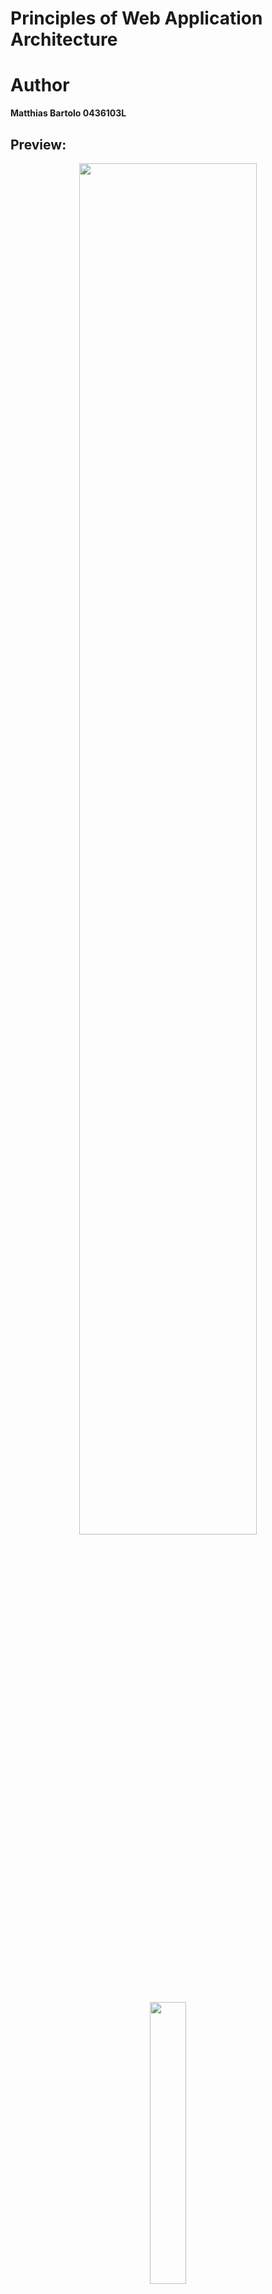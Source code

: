 # Principles of Web Application Architecture

# Author
**Matthias Bartolo 0436103L**

## Preview:
<p align='center'>
  <img src="https://github.com/mbar0075/Principles-of-Web-Application-Architecture/assets/103250564/0f770c60-c867-4f6f-af7b-f0e29d34ea7d" style="display: block; margin: 0 auto; width: 75%; height: auto;"></br>
  <img src="https://github.com/mbar0075/Principles-of-Web-Application-Architecture/assets/103250564/fa31e0a5-54e9-4c2e-9149-f89326613c06"  style="display: block; margin: 0 auto; width: 34%; height: auto;">
  <img src="https://github.com/mbar0075/Principles-of-Web-Application-Architecture/assets/103250564/f79c4cbe-c7d5-4923-8eb9-0afa29ae5577"  style="display: block; margin: 0 auto; width: 40%; height: auto;">
  <img src="https://github.com/mbar0075/Principles-of-Web-Application-Architecture/assets/103250564/51a13e68-ccd2-4cd0-825c-82ed6ed45208" style="display: block; margin: 0 auto; width: 40%; height: auto;">
</p>

## Description of Task:
During the project setup and preliminary tasks, a collaborative environment was established to facilitate effective teamwork. The focus was on setting up an HTTP server with PHP support, specifically using the Apache web server. This choice was made to ensure compatibility and to adhere to good web development principles. By utilizing **Apache** as the chosen web server and adhering to good web development principles, the project aimed to create a solid foundation for subsequent tasks and ensure a robust and efficient web application.

### Part 1 - SETUP AND PRELIMINARY TASKS 
To set up an **HTTP** server with **PHP** support, the following process and technologies were involved. Firstly, Apache web server software was installed and configured as the chosen server for hosting the project. This included configuring Apache to enable PHP support, ensuring that PHP scripts could be executed on the server. The setup also involved configuring server settings and permissions to ensure proper functionality and security.

As part of the project, a simple script called "serverdt.php" was developed. This script was responsible for retrieving the current date and time on the server and returning it to the client. It provided a basic demonstration of server-side processing and data retrieval.

```php
<?php
// Starting a session
session_start();
// Getting and storing current date and time
$_SESSION['time'] = date('d/m/Y h:i:s a', time());
// printing the contents of the data variable on screen
echo $_SESSION['time'];
?>
```

Another script called "lastvisit.php" was created to handle user sessions. This script stored the date and time of the first page load for each user session. On subsequent interactions, the script calculated the time elapsed since the first visit and returned a message to the client indicating how long ago the user first accessed the page. This functionality was achieved by utilizing session variables to store and track the initial visit timestamp for each user.

To handle client requests that contained parameters, a script named "processrequest.php" was implemented. This script was designed to capture request parameters from both GET and POST requests. It extracted parameters such as username and age and stored them in session variables. This allowed the data to be persisted and accessible throughout the user's session.

Additionally, a script called "readsession.php" was developed to read and display the session variables stored by "processrequest.php". This script echoed the session variables back to the client in a neat format. It also provided an explanation of how sessions work in PHP and how PHP scripts can differentiate between different user sessions.<br>

### Part 2 - DYNAMIC WEB APPLICATION 

In accordance with the principles and best practices discussed throughout the course, the second part of the project involved building a dynamic website for the restaurant **Los Pollos Hermanos** (from TV-Series **Breaking Bad**). The website aimed to provide a range of features and functionalities to enhance the user experience.

The website included a section dedicated to providing generic information about the restaurant, such as its address and opening hours. This information allowed users to quickly access essential details about the establishment.

https://github.com/mbar0075/Principles-of-Web-Application-Architecture/assets/103250564/9ccc195c-b3de-4681-be51-30f68e7a9444


Another section of the website focused on introducing the individuals responsible for running the restaurant. This feature aimed to create a personal connection with the visitors by showcasing the people behind the scenes.


https://github.com/mbar0075/Principles-of-Web-Application-Architecture/assets/103250564/306ad3e9-6f32-4be1-9224-c4acbe5c0d45


To facilitate communication between users and the restaurant, a comprehensive contact page was developed. This page offered various options, including the ability to book a table, send queries, or file complaints. It provided a convenient way for users to interact with the restaurant and express their needs or concerns.


https://github.com/mbar0075/Principles-of-Web-Application-Architecture/assets/103250564/165c95af-362b-41ad-ad42-a4f0d613fa0b


An essential component of the website was the inclusion of an up-to-date menu, featuring a list of dishes currently served at Los Pollos Hermanos. The menu section allowed visitors to explore the culinary offerings and get a sense of the restaurant's cuisine.

For each item listed in the menu, a separate page provided a detailed description. Users could access this page to learn more about specific dishes, including ingredients, preparation methods, and accompanying details.


https://github.com/mbar0075/Principles-of-Web-Application-Architecture/assets/103250564/116e0e77-ff9b-4821-81aa-bc032f97d39d


To enhance user engagement and customization, a feature was implemented that allowed users to add individual dishes to a personalized "favorites" list. This functionality was accessible directly from the dish details page, enabling users to curate their preferred selections.

The website also included a dedicated page specifically designed to display the marked dishes from the favorites list. Users could access this page to view the list of selected dishes, along with their respective details. Furthermore, users had the option to remove dishes from the list or send the entire list to an email address of their choice.


https://github.com/mbar0075/Principles-of-Web-Application-Architecture/assets/103250564/e1bcb71c-68f6-4763-8519-dcfc43860ca6


To enable seamless updates and modifications to the menu content, a **MySQL** database was utilized. The menu page and the detailed item pages were dynamically generated based on the structured data stored in the database. This approach provided flexibility for non-technical users to independently manage and modify the website's content.

https://github.com/mbar0075/Principles-of-Web-Application-Architecture/assets/103250564/7c644a9b-c3f5-4a62-b0cc-a2f09ff008f4



Overall, the project aimed to create an engaging and user-friendly website for Los Pollos Hermanos, incorporating essential restaurant information, interactive features, and dynamic menu functionality supported by a MySQL database.

https://github.com/mbar0075/Principles-of-Web-Application-Architecture/assets/103250564/33bed629-e61a-4cf8-8c2f-c4608681b623



## Deliverables:
The repository includes Two directories for each Task of the Web Assignment as well as assignment documentation:<br />
